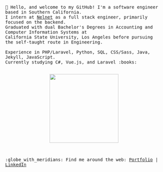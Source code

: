 
<samp>  
👋 Hello, and welcome to my GitHub! I'm a software engineer based in Southern California.
  <br>I intern at <a href="https://www.nelnet.com/welcome">Nelnet</a> as a full stack engineer, primarily focused on the backend.
  <br> Graduated with dual Bachelor's Degrees in Accounting and Computer Information Systems at
  <br> California State University, Los Angeles before pursuing the self-taught route in Engineering.
  <br>
  <br> Experience in PHP/Laravel, Python, SQL, CSS/Sass, Java, Jekyll, JavaScript.
  <br> Currently studying C#, Vue.js, and Laravel  :books:<br><br>
  <p align="center">
  <img src="https://media.giphy.com/media/yALcFbrKshfoY/giphy.gif" width="220px">
  </p>
  <br><br>:globe_with_meridians: Find me around the web: <a href="https://alyssabenipayo.netlify.app/">Portfolio</a> | <a href="https://www.linkedin.com/in/alyssabenipayo/">LinkedIn</a>
</samp>  
